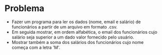 # Problema
- Fazer um programa para ler os dados (nome, email e salário)
de funcionários a partir de um arquivo em formato .csv.
- Em seguida mostrar, em ordem alfabética, o email dos
funcionários cujo salário seja superior a um dado valor
fornecido pelo usuário.
- Mostrar também a soma dos salários dos funcionários cujo
nome começa com a letra 'M'.

